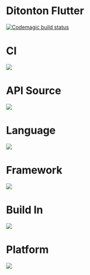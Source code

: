 # Ditonton Flutter
[![Codemagic build status](https://api.codemagic.io/apps/64eedee21a9bb2d4c59a836f/64eedee21a9bb2d4c59a836e/status_badge.svg)](https://codemagic.io/apps/64eedee21a9bb2d4c59a836f/64eedee21a9bb2d4c59a836e/latest_build)

# CI
<img src="https://img.shields.io/badge/codemagic-%23F45E3F.svg?&style=for-the-badge&logo=codemagic&logoColor=white" />

# API Source
<img src="https://img.shields.io/badge/the%20movie%20database-%2301D277.svg?&style=for-the-badge&logo=the%20movie%20database&logoColor=white" />

# Language
<img src="https://img.shields.io/badge/dart-%230175C2.svg?&style=for-the-badge&logo=dart&logoColor=white" />

# Framework
<img src="https://img.shields.io/badge/flutter-%2302569B.svg?&style=for-the-badge&logo=flutter&logoColor=white" />

# Build In
<img src="https://img.shields.io/badge/visual%20studio%20code-%23007ACC.svg?&style=for-the-badge&logo=visual%20studio%20code&logoColor=white" />

# Platform
<img src="https://img.shields.io/badge/android-%233DDC84.svg?&style=for-the-badge&logo=android&logoColor=black" />






